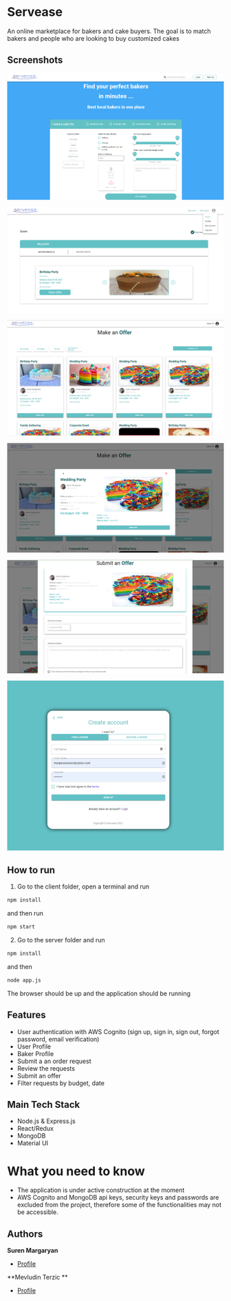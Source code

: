 <h1>Servease</h1>

<p>An online marketplace for bakers and cake buyers. The goal is to match bakers and people who are looking to buy customized cakes</p>

## Screenshots

![Home Page](/screenshots/home.png)

![User Profile Page](/screenshots/user-profile.png)

![Baker Profile Page](/screenshots/baker-profile.png)

![Details Page](/screenshots/details.png)

![Submit Offer Page](/screenshots/submit-offer.png)

![Signup Page](/screenshots/signup.png)

## How to run

1. Go to the client folder, open a terminal and run

```bash
npm install
```

and then run

```bash
npm start 
```

2. Go to the server folder and run

```bash
npm install 
```

and then 

```bash
node app.js 
```

The browser should be up and the application should be running 

## Features

- User authentication with AWS Cognito (sign up, sign in, sign out, forgot password, email verification)
- User Profile
- Baker Profile
- Submit a an order request
- Review the requests
- Submit an offer
- Filter requests by budget, date

## Main Tech Stack

- Node.js & Express.js
- React/Redux
- MongoDB
- Material UI

# What you need to know
- The application is under active construction at the moment
- AWS Cognito and MongoDB api keys, security keys and passwords are excluded from the project, therefore some of the functionalities may not be accessible.

## Authors

**Suren Margaryan**

- [Profile](https://github.com/Suren55 "Suren Margaryan")

**Mevludin Terzic **

- [Profile](https://github.com/mevludint)
